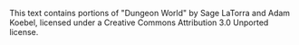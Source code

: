 This text contains portions of "Dungeon World" by Sage LaTorra and Adam Koebel, licensed under a Creative Commons Attribution 3.0 Unported license.